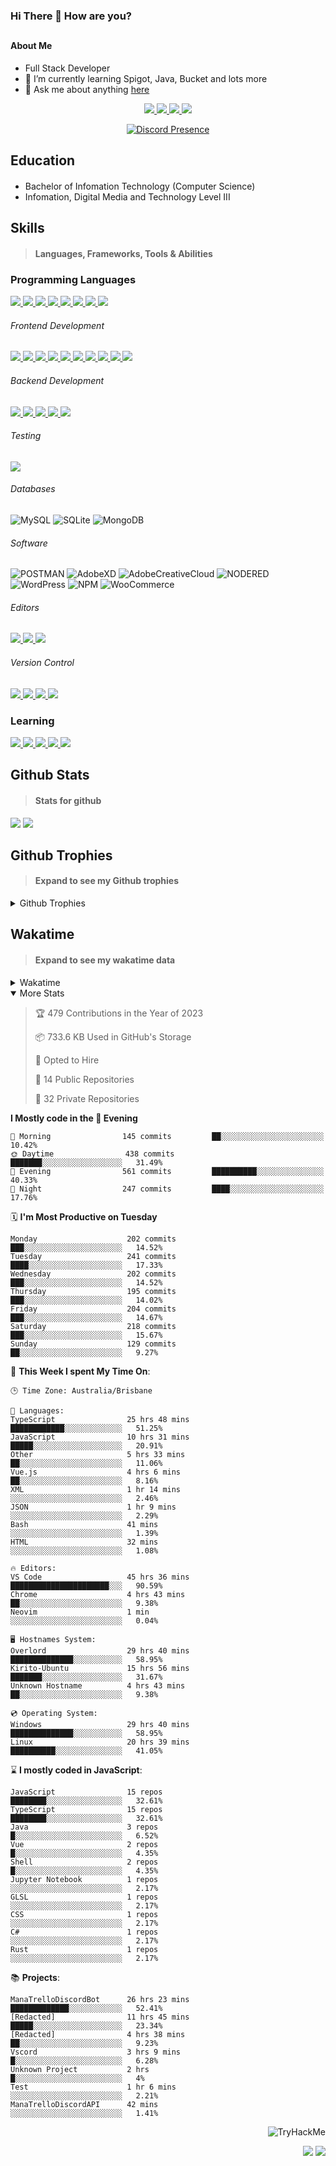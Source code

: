 ### Hi There 👋 How are you?

## <h4>About Me</h4>

- Full Stack Developer
- 🌱 I’m currently learning Spigot, Java, Bucket and lots more
- 💬 Ask me about anything [here](https://github.com/nick22985/nick22985/issues)

<p align="center">
	<a href="https://discordapp.com/users/221602145462386688">
		<img src="https://img.shields.io/badge/Discord-5865F2.svg?&style=for-the-badge&logo=Discord&logoColor=white"/>
	</a>
	<a href="https://www.youtube.com/channel/UChZvyaTJSq0PweGmTpjPjRw">
		<img src="https://img.shields.io/badge/YouTube-FF0000.svg?&style=for-the-badge&logo=YouTube&logoColor=white"/>
	</a>
	<a href="https://twitter.com/nick22985">
		<img src="https://img.shields.io/badge/Twitter-1DA1F2.svg?&style=for-the-badge&logo=Twitter&logoColor=white"/>
	</a>
	<a href="https://www.npmjs.com/~nick22985">
		<img src="https://img.shields.io/badge/npm-CB3837.svg?&style=for-the-badge&logo=NPM&logoColor=white"/>
	</a>
</p>
<p align="center">
	<a href="https://discord.com/users/221602145462386688" target="_blank" rel="nofollow">
		<img src="https://lanyard-profile-readme.vercel.app/api/221602145462386688?hideStatus=true&animated=true&hideDiscrim=false" alt="Discord Presence" align="center">
	</a>
</p>


<h2>Education</h2>

> #### 
- Bachelor of Infomation Technology (Computer Science)
- Infomation, Digital Media and Technology Level III




<h2>Skills</h2>

> #### Languages, Frameworks, Tools & Abilities

<h3>Programming Languages</h3>
<a href="">
	<img src="https://img.shields.io/badge/JavaScript-323330.svg?&style=flat-square&logo=javascript&logoColor=%23F7DF1E"/>
</a>
<a href="">
	<img src="https://img.shields.io/badge/TYPESCRIPT-%23007ACC.svg?&style=flat-square&logo=typescript&logoColor=white"/>
</a>
<a href="">
	<img src="https://img.shields.io/badge/PYTHON-3776AB.svg?&style=flat-square&logo=python&logoColor=white"/>
</a>
<a href="">
	<img src="https://img.shields.io/badge/C-3776AB.svg?&style=flat-square&logo=C&logoColor=white"/>
</a>
<a href="">
	<img src="https://img.shields.io/badge/C%23-239120.svg?&style=flat-square&logo=C-Sharp&logoColor=white"/>
</a>
<a href="">
	<img src="https://img.shields.io/badge/.Net-512BD4.svg?&style=flat-square&logo=.NET&logoColor=white"/>
</a>
<a href="">
	<img src="https://img.shields.io/badge/JQUERY-0769AD.svg?&style=flat-square&logo=jquery&logoColor=white"/>
</a>	
<a href="">
	<img src="https://img.shields.io/badge/OpenJDK-5585A3?style=flat-square&logo=OpenJDK&logoColor=white"/>
</a>

<h6> Frontend Development </h6>
<a href="">
	<img src="https://img.shields.io/badge/React-61DAFB?style=flat-square&logo=react&logoColor=white"/>
</a>
<a href="">
	<img src="https://img.shields.io/badge/CSS3-%231572B6.svg?&style=flat-square&logo=css3&logoColor=white"/>
</a>
<a href="">
	<img src="https://img.shields.io/badge/HTML5-E34F26.svg?&style=flat-square&logo=html5&logoColor=white"/>
</a>
<a href="">
	<img src="https://img.shields.io/badge/Blazor-512BD4.svg?&style=flat-square&logo=Blazor&logoColor=white"/>
</a>
<a href="">
	<img src="https://img.shields.io/badge/Tailwind-06B6D4.svg?&style=flat-square&logo=tailwindcss&logoColor=white"/>
</a>
<a href="">
	<img src="https://img.shields.io/badge/Vue.js-4FC08D?style=flat-square&logo=Vue.js&logoColor=white"/>
</a>
<a href="">
	<img src="https://img.shields.io/badge/Vuetify-1867C0?style=flat-square&logo=vuetify"/>
</a>
<a href="">
	<img src="https://img.shields.io/badge/Bootstrap-7952B3?style=flat-square&logo=bootstrap&logoColor=white"/>
</a>
<a href="">
	<img src="https://img.shields.io/badge/Nextjs-000000?style=flat-square&logo=next.js&logoColor=white"/>
</a>
<a href="">
	<img src="https://img.shields.io/badge/Electron-47848F?style=flat-square&logo=electron&logoColor=white"/>
</a>

<h6> Backend Development </h6>
<a href="">
	<img src="https://img.shields.io/badge/NODEJS-339933.svg?&style=flat-square&logo=node.js&logoColor=white"/>
</a>
<a href="">
	<img src="https://img.shields.io/badge/NGINX-269539.svg?&style=flat-square&logo=nginx&logoColor=white"/>
</a>
<a href="">
	<img src="https://img.shields.io/badge/GRAPHQL-E10098.svg?&style=flat-square&logo=graphql&logoColor=white"/>
</a>
<a href="">
	<img src="https://img.shields.io/badge/express-000000?style=flat-square&logo=express&logoColor=white"/>
</a>
<a href="">
	<img src="https://img.shields.io/badge/NestJs-E0234E?style=flat-square&logo=nestjs&logoColor=white"/>
</a>

<h6>Testing</h6>
<a href="">
	<img src="https://img.shields.io/badge/cypress-17202C?style=flat-square&logo=cypress&logoColor=white"/>
</a>

<h6> Databases </h6>

![MySQL](https://img.shields.io/badge/MySQL-4479A1.svg?&style=flat-square&logo=mysql&logoColor=white)
![SQLite](https://img.shields.io/badge/SQLite-003B57.svg?&style=flat-square&logo=sqlite&logoColor=white)
![MongoDB](https://img.shields.io/badge/MONGODB-47A248.svg?&style=flat-square&logo=mongodb&logoColor=white)

<h6>Software</h6>

![POSTMAN](https://img.shields.io/badge/Postman-FF6C37.svg?&style=flat-square&logo=postman&logoColor=white)
![AdobeXD](https://img.shields.io/badge/Adobe%20XD-FF61F6.svg?&style=flat-square&logo=Adobe-XD&logoColor=black)
![AdobeCreativeCloud](https://img.shields.io/badge/Adobe%20Creative%20Cloud-DA1F26.svg?&style=flat-square&logo=Adobe-Creative-Cloud&logoColor=white)
![NODERED](https://img.shields.io/badge/node%20red-8F0000.svg?&style=flat-square&logo=node-red&logoColor=white)
![WordPress](https://img.shields.io/badge/Wordpress-21759B.svg?&style=flat-square&logo=wordpress&logoColor=white)
![NPM](https://img.shields.io/badge/npm-CB3837.svg?&style=flat-square&logo=npm&logoColor=white)
![WooCommerce](https://img.shields.io/badge/WooCommerce-96588A.svg?&style=flat-square&logo=WooCommerce&logoColor=white)

<h6> Editors </h6>
<a href="">
	<img src="https://img.shields.io/badge/VSCODE-007ACC.svg?&style=flat-square&logo=visual-studio-code"/>
</a>
<a href="">
	<img src="https://img.shields.io/badge/Visual%20Studio-5C2D91.svg?&style=flat-square&logo=visual-studio"/>
</a>
<a href="">
	<img src="https://img.shields.io/badge/INTELLIJ-000000.svg?&style=flat-square&logo=intellij-idea"/>
</a>

<h6>Version Control</h6>
<a href="">
	<img src="https://img.shields.io/badge/GITHUB-%23121011.svg?&style=flat-square&logo=github&logoColor=white"/>
</a>
<a href="">
	<img src="https://img.shields.io/badge/GITLAB-%23181717.svg?&style=flat-square&logo=gitlab&logoColor=white"/>
</a>
<a href="">
	<img src="https://img.shields.io/badge/GIT-%23F05033.svg?&style=flat-square&logo=git&logoColor=white"/>
</a>
<a href="">
	<img src="https://img.shields.io/badge/-BitBucket-darkblue?style=flat-square&logo=bitbucket"/>
</a>

<!-- <br><br><br><br>

![MicrosoftAzure](https://img.shields.io/badge/Microsoft%20Azure-232F7E?style=flat-square&logo=microsoft-azure)
![GoogleCloud](https://img.shields.io/badge/Google%20Cloud-black?style=flat-square&logo=google-cloud)
![DigitalOcean](https://img.shields.io/badge/-Digital%20Ocean-darkblue?style=flat-square&logo=digitalocean)
![Heroku](https://img.shields.io/badge/-Heroku-430098?style=flat-square&logo=heroku)
![RaspberryPi](https://img.shields.io/badge/-Raspberry%20Pi-C51A4A?style=flat-square&logo=Raspberry-Pi)
![LINUX](https://img.shields.io/badge/LINUX-FCC624?style=flat-square-square&logo=linux&logoColor=black) -->


<h3>Learning</h3>
<a href="">
	<img src="https://img.shields.io/badge/GITHUB%20ACTIONS-2088FF.svg?&style=flat-square&logo=github-actions&logoColor=white"/>
</a>	

<a href="">
	<img src="https://img.shields.io/badge/PHP-777BB4.svg?&style=flat-square&logo=php&logoColor=white"/>
</a>		
<a href="">
	<img src="https://img.shields.io/badge/DOCKER-2496ED.svg?&style=flat-square&logo=docker&logoColor=white"/>
</a>		
<a href="">
	<img src="https://img.shields.io/badge/webpack-8DD6F9?style=flat-square&logo=webpack&logoColor=white"/>
</a>
<a href="">
	<img src="https://img.shields.io/badge/redis-DC382D?style=flat-square&logo=redis&logoColor=white"/>
</a>


## Github Stats
> #### Stats for github
<img src="https://github-readme-stats.vercel.app/api?username=nick22985&count_private=true&show_icons=true&theme=github_dark"></img>
<img src="https://streak-stats.demolab.com/?user=Nick22985&theme=dark&hide_border=true"></img>

## Github Trophies
> #### Expand to see my Github trophies 
<details>
  <summary> 
    Github Trophies
  </summary>
  <p>
    <img src="https://github-profile-trophy.vercel.app/?username=nick22985&theme=algolia&column=4">
  </p>
  </details>
  
## Wakatime
> #### Expand to see my wakatime data
<details>
  <summary> 
   Wakatime
  </summary>
  <p>
	<img src="https://wakatime.com/share/@nick22985/e7a14e07-4d82-4eb2-a5eb-1c3cef708fe7.svg" height="400" width="600"></img>
	<img src="https://wakatime.com/share/@nick22985/ed1a7d86-01e3-4cf7-bd62-356413a3e91c.svg" height="400" width="600"></img>
</p>
 </details>

<details open="true">
<summary>More Stats</summary>

<!--START_SECTION:devStats-->
> 🏆 479 Contributions in the Year of 2023
>
> 📦 733.6 KB Used in GitHub's Storage
>
> 💼 Opted to Hire
>
> 📖 14 Public Repositories
>
> 🔐 32 Private Repositories

**I Mostly code in the 🌆 Evening**
```text
🌅 Morning                145 commits         ██░░░░░░░░░░░░░░░░░░░░░░░   10.42%
🌞 Daytime                438 commits         ███████░░░░░░░░░░░░░░░░░░   31.49%
🌆 Evening                561 commits         ██████████░░░░░░░░░░░░░░░   40.33%
🌙 Night                  247 commits         ████░░░░░░░░░░░░░░░░░░░░░   17.76%
```
🗓️ **I'm Most Productive on Tuesday**
```text
Monday                    202 commits         ███░░░░░░░░░░░░░░░░░░░░░░   14.52%
Tuesday                   241 commits         ████░░░░░░░░░░░░░░░░░░░░░   17.33%
Wednesday                 202 commits         ███░░░░░░░░░░░░░░░░░░░░░░   14.52%
Thursday                  195 commits         ███░░░░░░░░░░░░░░░░░░░░░░   14.02%
Friday                    204 commits         ███░░░░░░░░░░░░░░░░░░░░░░   14.67%
Saturday                  218 commits         ███░░░░░░░░░░░░░░░░░░░░░░   15.67%
Sunday                    129 commits         ██░░░░░░░░░░░░░░░░░░░░░░░   9.27%
```
🚀 **This Week I spent My Time On**:
```text
🕒 Time Zone: Australia/Brisbane

💬 Languages:
TypeScript                25 hrs 48 mins      ████████████░░░░░░░░░░░░░   51.25%
JavaScript                10 hrs 31 mins      █████░░░░░░░░░░░░░░░░░░░░   20.91%
Other                     5 hrs 33 mins       ██░░░░░░░░░░░░░░░░░░░░░░░   11.06%
Vue.js                    4 hrs 6 mins        ██░░░░░░░░░░░░░░░░░░░░░░░   8.16%
XML                       1 hr 14 mins        ░░░░░░░░░░░░░░░░░░░░░░░░░   2.46%
JSON                      1 hr 9 mins         ░░░░░░░░░░░░░░░░░░░░░░░░░   2.29%
Bash                      41 mins             ░░░░░░░░░░░░░░░░░░░░░░░░░   1.39%
HTML                      32 mins             ░░░░░░░░░░░░░░░░░░░░░░░░░   1.08%

🔥 Editors:
VS Code                   45 hrs 36 mins      ██████████████████████░░░   90.59%
Chrome                    4 hrs 43 mins       ██░░░░░░░░░░░░░░░░░░░░░░░   9.38%
Neovim                    1 min               ░░░░░░░░░░░░░░░░░░░░░░░░░   0.04%

🖥️ Hostnames System:
Overlord                  29 hrs 40 mins      ██████████████░░░░░░░░░░░   58.95%
Kirito-Ubuntu             15 hrs 56 mins      ███████░░░░░░░░░░░░░░░░░░   31.67%
Unknown Hostname          4 hrs 43 mins       ██░░░░░░░░░░░░░░░░░░░░░░░   9.38%

💿 Operating System:
Windows                   29 hrs 40 mins      ██████████████░░░░░░░░░░░   58.95%
Linux                     20 hrs 39 mins      ██████████░░░░░░░░░░░░░░░   41.05%
```
⌛ **I mostly coded in JavaScript**:
```text
JavaScript                15 repos            ████████░░░░░░░░░░░░░░░░░   32.61%
TypeScript                15 repos            ████████░░░░░░░░░░░░░░░░░   32.61%
Java                      3 repos             █░░░░░░░░░░░░░░░░░░░░░░░░   6.52%
Vue                       2 repos             █░░░░░░░░░░░░░░░░░░░░░░░░   4.35%
Shell                     2 repos             █░░░░░░░░░░░░░░░░░░░░░░░░   4.35%
Jupyter Notebook          1 repos             ░░░░░░░░░░░░░░░░░░░░░░░░░   2.17%
GLSL                      1 repos             ░░░░░░░░░░░░░░░░░░░░░░░░░   2.17%
CSS                       1 repos             ░░░░░░░░░░░░░░░░░░░░░░░░░   2.17%
C#                        1 repos             ░░░░░░░░░░░░░░░░░░░░░░░░░   2.17%
Rust                      1 repos             ░░░░░░░░░░░░░░░░░░░░░░░░░   2.17%
```
📚 **Projects**:
```text
ManaTrelloDiscordBot      26 hrs 23 mins      █████████████░░░░░░░░░░░░   52.41%
[Redacted]                11 hrs 45 mins      █████░░░░░░░░░░░░░░░░░░░░   23.34%
[Redacted]                4 hrs 38 mins       ██░░░░░░░░░░░░░░░░░░░░░░░   9.23%
Vscord                    3 hrs 9 mins        █░░░░░░░░░░░░░░░░░░░░░░░░   6.28%
Unknown Project           2 hrs               █░░░░░░░░░░░░░░░░░░░░░░░░   4%
Test                      1 hr 6 mins         ░░░░░░░░░░░░░░░░░░░░░░░░░   2.21%
ManaTrelloDiscordAPI      42 mins             ░░░░░░░░░░░░░░░░░░░░░░░░░   1.41%
```
<!--END_SECTION:devStats-->
</details>
<p align="right">
    <img src="https://tryhackme-badges.s3.amazonaws.com/nick22985.png" alt="TryHackMe">
</p>
<p align="right">
    <img src="https://www.codewars.com/users/nick22985/badges/micro"/>
    <img src="https://wakatime.com/badge/user/06ef56ec-e763-432c-a1cc-83e10de5b5a3.svg"/>
</p>
